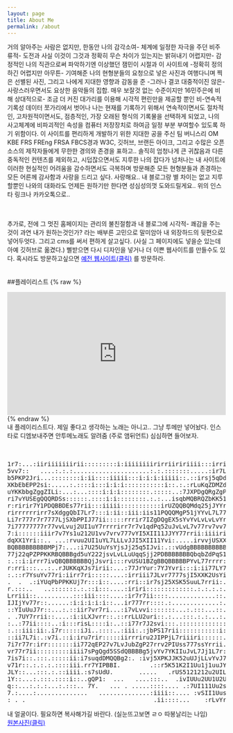 ```yaml
---
layout: page
title: About Me
permalink: /about
---
```


<style>
    .header-info h6 {
    font-size: 8px; 
    white-space: nowrap;
    cursor: pointer; 
  }

  
  @media only screen and (max-width: 760px) {
    .header-info h6 {
      font-size: 6px; 
    }

  @media only screen and (max-width: 320px) {
    .header-info h6 {
      font-size: 4px;
    }
 
    pre {
      font-size: 6px;
      text-align: center;
      margin: 0 auto;
      white-space: pre-wrap;
    }

    @media screen and (max-width: 600px) {
      pre {
        font-size: 2px;
      }
    }
</style>

거의 알아주는 사람은 없지만, 한동안 나의 감각소여- 체계에 일정한 자극을 주던 비주류적- 도전과 사실 이것이 그것과 정확히 무슨 차이가 있는지는 밝혀내기 어렵지만- 감정적인 나의 직관으로써 파악하기엔 이상했던 잼민이 시절과 이 사이트에 -정확히 정의하긴 어렵지만 아무튼- 기여해준 나의 현형분들의 요청으로 넣은 사진과 여행다니며 찍은 선별된 사진, 그리고 나에게 지대한 영향과 감동을 준 -그러나 결코 대중적이진 않은- 사랑스러우면서도 요상한 음악들의 집합. 매우 보잘것 없는 수준이지만 16민주은에 비해 상대적으로- 조금 더 커진 대가리를 이용해 시각적 편린만을 제공할 뿐인 비-연속적 기록성 데이터 쪼가리에서 벗어나 나는 현재를 기록하기 위해서 연속적이면서도 절차적인, 고차원적이면서도, 점층적인, 가장 오래된 형식의 기록물을 선택하게 되었고, 나의 사고체계에 비파괴적인 속성을 컴퓨터 저장장치로 하여금 일정 부분 부여할수 있도록 하기 위함이다. 이 사이트를 편리하게 개발하기 위한 지대한 공을 주신 팀 버니스리 OM KBE FRS FREng FRSA FBCS경과 W3C, 깃허브, 브랜든 아이크, 그리고 수많은 오픈소스의 제작자들에게 무한한 경의와 존경을 표하고.. 솔직히 엄청나게 큰 귀찮음과 다른 중독적인 컨텐츠를 제외하고, 시덥잖으면서도 지루한 나의 잡다가 넘처나는 내 사이트에 이러한 현실적인 어려움을 감수하면서도 극복하며 방문해준 모든 현형분들과 존경하는 모든 어른께 감사함과 사랑을 드리고 싶다. 사랑해요.. 내 블로그랑 별 차이는 없고 지루할뿐인 나와의 대화라도 언제든 원하기만 한다면 성심성의껏 도와드릴게요.. 위의 인스타 링크나 카카오톡으로..<br>
<br>
<br>

추가로, 전에 그 멋진 홈페이지는 관리의 불친절함과 내 블로그에 시각적- 쾌감을 주는것이 과연 내가 원하는것인가? 라는 배부른 고민으로 말미암아 내 외장하드의 뒷편으로 넣어두엇다. 그리고 cms를 써서 편하게 살고싶다. (사실 그 페이지에도 넣을순 있는데 아예 깃허브로 옮겼다.) 삘받으면 다시 디자인을 넣거나 더 이쁜 웹사이트를 만들수도 있다. 혹시라도 방문하고싶으면 
  <a href="https://whoisrealminjueun-old.netlify.app/" style="color: blue; text-decoration: underline;">예전 웹사이트(클릭)</a>
  를 방문하라.<br>
  <br>
  <br>
  ##플레이리스트
 {% raw %}
<div style="position: relative; padding-bottom: 56.25%; height: 0; overflow: hidden;">
  <iframe style="position: absolute; top: 0; left: 0; width: 100%; height: 100%;" src="https://www.youtube.com/embed/videoseries?list=PLxDSSBGwpNfTqSQsZV2RG9XXdzM-8WMKE" frameborder="0" allowfullscreen></iframe>
</div>
{% endraw %}
<br>
내 플레이리스트다. 제일 좋다고 생각하는 노래는 아니고.. 그냥 투메만 넣어놨다. 인스타로 디엠보내주면 안투메노래도 알려줌 (주로 앰뒤언트)
심심하면 들어보자.
<br>
<br>
<br>
<pre>
1r7:...:iiriiiiiiirii:::::::::i:iiiiiiiirirriiririiii:::irri
5vv7::   ....:.:.:.....................:.:.:::::::.....:ir7L
b5PKP2Jri...::::::::i:ii::::iiiii:::i:i:i:iiiii::.::irsj5qDd
XKbEbEPP2si:.....:.::::i:::i:i:i:::::::::::i::.:.:rLuKqZDMZd
uYKKbbgZggZILi:...:...::::i:i:i::::::::.:::::..:7JXPDgQRgZgP
ri7vYUSEgQQQRDSs::::::.::::i:i::::::::.:.:...isqbMQBRQZbKK51
r:ririr7Y1PDQBBDEs77rii:::iiiii:::::::::::irUZQQBQMdq25jJYYr
rirrrrrrirr7sXdggQbI7Lr7:::i:ii::iii:iis11PQQQMgP51jYYvL7L77
Li7r777r7r7777LjSXbPPIJ77ii:::::rrrir7IZgDQgEX5sYvYvLvLvLvYr
7i77777777r77vvLvuj2UI1uY7rrrrirr7r7v1qdPq52uJvLvL7v77rv7vv7
7:i::::::iiir7v7Ys1u212U1vv7vrv777vYI5XII11JJYY77rrii:iiiiri
dqXX1Yri::.. ...:rvuu2UI1uYL7LLLvJJI5XII11Yvi:.....irvvjUSXX
BQBBBBBBBBBMPj7:...:i7U25UuYsYjsJj25q5IJvi:.::vUdgBBBBBBBBBB
77j22qPZPPKKRBQBBBgd5uY222jsvLvLLuUqqSjj2PDBBBBBBBQbqbZdPqS1
:.::i:irrr7ivQBQBBBBBBQjJsvri:::rvUSU1BZgBBQBBBBBPYvL77rrrr:
r:rri:::...:..rJUKKqXJs7irii:...:77JrYur:7YJYvri:::i:ii77LY7
:.::r7YsuYv77ri:iirr7ri:::::....:irriii7JLvr7777sjI5XXK2UsYi
.  .  .:iYUqPbPPKKUj7r:::i::....:rri::ir7sj25XSK5SuuL7rrii:.
r.:::..   ..:::::::.:.::i:::....:iriri:::::::::::::.:.:.:.:.
Lrriii::..........:::iii::::....:ir7r7ii::::.............::.
IJIjYv77r::......:i:i:i:i:i::...ir777rr::::.:.............:.
::YIuUuJ7r::...:.::iir7vr7ri...:i7vLvvi:::::::...:.:::...::.
. .7UY7rrii::....:i:iLXJvrr::.::rrLLU2uri::.:...:::.:.:...:.
:..:77ii::::..:i:::risL::::i:..::i77r7J2svi:::.:::::::::::::
:.::iii:ii:.i7r:::::iJi..::::..:iii:.:jbPS17rii:::::::::::i:
::ii7L7i:.:v7i.::i:iru7rir:::::iirrriru2JIPPjL7riiiri::::::.
7i7r77r:irr:::::::ii772qEP27v7LvJubZgP27rrv2PIUss777ssYrrii.
vr77r7ii:::::::::iiii7sPgQgd5SSdQBBBBg5jvYv7YKIIuJvL7Jj1L7r:
7is7i::.:::.:::::ii:i7suqdDMQQBg2:. :ivj5XPKJJK52uUJjLLvYvJ7
v71r::.:.:.:.::::iii.rr7YIPBBI.        .::r5K51K2I1Uu1j1uuJY
JLY::...:::.:.::iiii.:s7sUdU.       .....   .rUS5121212u2UIL
1Y::...:.:::.::::i::..gQP1:  ...   ....:::..  .ivIUUu2UU1U2U
q::...:.:.:...:.:::.. 7Y.   ... . .....::::.... .:7UI111Uu2s
7.:....:..............   ..............:iiii::.... :vSII1Uus
: . .                                   .ii::::...    :rLvYr                                                              .iiii:i::::........     :rv7vvLv7
</pre>
내 얼굴이다. 필요하면 복사해가길 바란다. (실눈뜨고보면 ㄹㅇ 따봉날리는 나임)
<br><a href="https://whoisrealminjueun.netlify.app/2023/06/04/" style="color: blue; text-decoration: underline;">원본사진(클릭)</a>

<br>
<br>
<br>
<br>
